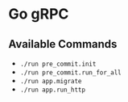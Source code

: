 # Go gRPC

## Available Commands

- `./run pre_commit.init`
- `./run pre_commit.run_for_all`
- `./run app.migrate`
- `./run app.run_http`
